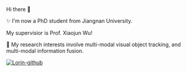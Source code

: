 Hi there 👋

✨ I'm now a PhD student from Jiangnan University.

My supervisior is Prof. Xiaojun Wu!

🔭 My research interests involve multi-modal visual object tracking, and multi-modal information fusion.


[![Lorin-github](https://github-readme-stats.vercel.app/api?username=Zhangyong-Tang)](https://github.com/anuraghazra/github-readme-stats)
